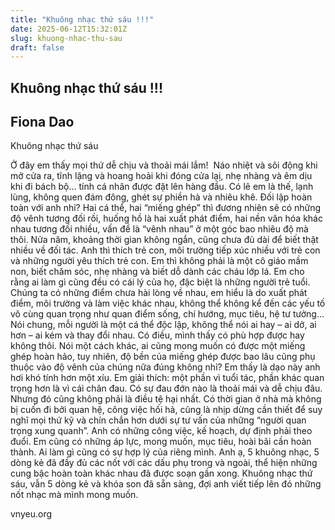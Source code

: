 ```yaml
---
title: "Khuông nhạc thứ sáu !!!"
date: 2025-06-12T15:32:01Z
slug: khuong-nhac-thu-sau
draft: false
---
```


## Khuông nhạc thứ sáu !!!

## Fiona Dao

Khuông nhạc thứ sáu​

 ​Ở đây em thấy mọi thứ dễ chịu và thoải mái lắm!
 ​
Náo nhiệt và sôi động khi mở cửa ra, tĩnh lặng và hoang hoải khi đóng cửa lạị, nhẹ nhàng và êm dịu khi đi bách bộ… tính cá nhân được đặt lên hàng đầu. Có lẽ em là thế, lạnh lùng, không quen đám đông, ghét sự phiền hà và nhiêu khê. Đối lập hoàn toàn với anh nhỉ? Hai cá thể, hai “miếng ghép” thì đương nhiên sẽ có những độ vênh tương đối rồi, huống hồ là hai xuất phát điểm, hai nền văn hóa khác nhau tương đối nhiều, vấn đề là “vênh nhau” ở một góc bao nhiêu độ mà thôi.​
Nửa năm, khoảng thời gian không ngắn, cũng chưa đủ dài để biết thật nhiều về đối tác. Anh thì thích trẻ con, môi trường tiếp xúc nhiều với trẻ con và những người yêu thích trẻ con. Em thì không phải là một cô giáo mầm non, biết chăm sóc, nhẹ nhàng và biết dỗ dành các cháu lớp lá. Em cho rằng ai làm gì cũng đều có cái lý của họ, đặc biệt là những người trẻ tuổi. Chúng ta có những điểm chưa hài lòng về nhau, em hiểu là do xuất phát điểm, môi trường và làm việc khác nhau, không thể không kể đến các yếu tố vô cùng quan trọng như quan điểm sống, chí hướng, mục tiêu, hệ tư tưởng…​
Nói chung, mỗi người là một cá thể độc lập, không thể nói ai hay – ai dở, ai hơn – ai kém và thay đổi nhau. Có điều, mình thấy có phù hợp được hay không thôi. Nói một cách khác, ai cũng mong muốn có được một miếng ghép hoàn hảo, tuy nhiên, độ bền của miếng ghép được bao lâu cũng phụ thuộc vào độ vênh của chúng nữa đúng không nhỉ?​
Em thấy là dạo này anh hơi khó tính hơn một xíu. Em giải thích: một phần vì tuổi tác, phần khác quan trọng hơn là vì cái chân đau. Có sự đau đớn nào là thoải mái và dễ chịu đâu. Nhưng đó cũng không phải là điều tệ hại nhất. Có thời gian ở nhà mà không bị cuốn đi bởi quan hệ, công việc hối hả, cũng là nhịp dừng cần thiết để suy nghĩ mọi thứ kỹ và chín chắn hơn dưới sự tư vấn của những “người quan trọng xung quanh”. Anh có những công việc, kế hoạch, dự định phải theo đuổi. Em cũng có những áp lực, mong muốn, mục tiêu, hoài bãi cần hoàn thành. Ai làm gì cũng có sự hợp lý của riêng mình.​
Anh ạ, 5 khuông nhạc, 5 dòng kẻ đã đầy đủ các nốt với các dấu phụ trong và ngoài, thể hiện những cung bậc hoàn toàn khác nhau đã được soạn gần xong. Khuông nhạc thứ sáu, vẫn 5 dòng kẻ và khóa son đã sẵn sàng, đợi anh viết tiếp lên đó những nốt nhạc mà mình mong muốn.​
 ​

vnyeu.org​